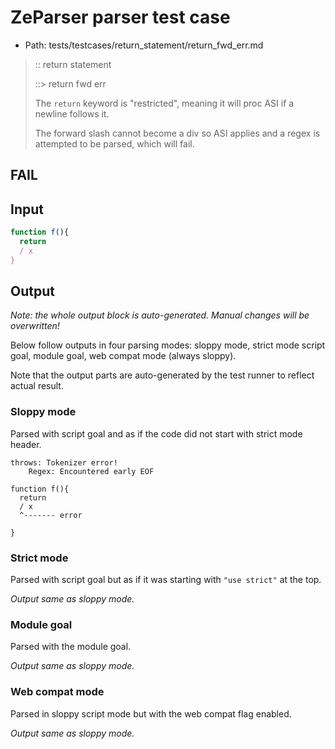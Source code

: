 # ZeParser parser test case

- Path: tests/testcases/return_statement/return_fwd_err.md

> :: return statement
>
> ::> return fwd err
>
> The `return` keyword is "restricted", meaning it will proc ASI if a newline follows it.
>
> The forward slash cannot become a div so ASI applies and a regex is attempted to be parsed, which will fail.

## FAIL

## Input

`````js
function f(){
  return
  / x
}
`````

## Output

_Note: the whole output block is auto-generated. Manual changes will be overwritten!_

Below follow outputs in four parsing modes: sloppy mode, strict mode script goal, module goal, web compat mode (always sloppy).

Note that the output parts are auto-generated by the test runner to reflect actual result.

### Sloppy mode

Parsed with script goal and as if the code did not start with strict mode header.

`````
throws: Tokenizer error!
    Regex: Encountered early EOF

function f(){
  return
  / x
  ^------- error

}
`````

### Strict mode

Parsed with script goal but as if it was starting with `"use strict"` at the top.

_Output same as sloppy mode._

### Module goal

Parsed with the module goal.

_Output same as sloppy mode._

### Web compat mode

Parsed in sloppy script mode but with the web compat flag enabled.

_Output same as sloppy mode._

